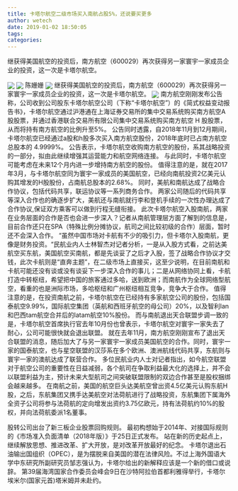 ```yaml
---
title: 卡塔尔航空二级市场买入南航占股5%，还说要买更多
author: wetech
date: 2019-01-02 18:50:05
tags: 
categories: 
---
```

继获得美国航空的投资后，南方航空（600029）再次获得另一家寰宇一家成员企业的投资，这一次是卡塔尔航空。
<!-- more -->
<img align="center" border="0" src="https://imgcdn.yicai.com/uppics/images/2019/01/84084436b42e78e38b74cbf9ee9134a1.jpg" />
<img align="center" border="0" src="https://imgcdn.yicai.com/uppics/images/2019/01/0bb956c92620a9f8c576dfbc124c999f.jpg" />
陈姗姗
<img align="center" border="0" src="https://imgcdn.yicai.com/uppics/images/2019/01/a3254d26e47f4aa9199ecfde3c0ebfc6.jpg" />
继获得美国航空的投资后，南方航空（600029）再次获得另一家寰宇一家成员企业的投资，这一次是卡塔尔航空。
<img align="center" border="0" src="https://imgcdn.yicai.com/uppics/images/2019/01/125dc9ef4b9aed62dd797e9675f443e0.jpg" />
南方航空刚刚发布公告称，公司收到公司股东卡塔尔航空公司（下称“卡塔尔航空”）的《简式权益变动报告书》，卡塔尔航空通过沪港通在上海证券交易所的集中交易系统购买南方航空A股股票，并通过香港联合交易所有限公司集中交易系统购买南方航空 H 股股票，从而将持有南方航空的比例升至5%。
公告同时透露，自2018年11月到12月期间，卡塔尔航空已经通过a股和h股多次买入南方航空股份，2018年底时已占南方航空总股本的 4.9999%。
公告表示，卡塔尔航空收购南方航空的股份，系其战略投资的一部分，拟由此继续增强其运营能力和航空网络连接。
与此同时，卡塔尔航空可能考虑在未来12个月内进一步增持南方航空的股份。
值得注意的是，就在2017年3月，与卡塔尔航空同为寰宇一家成员的美国航空，已经向南航投资2亿美元认购其增发的H股股份，占南航总股本的2.68%。 同时，美航和南航达成了战略合作协议，包括代码共享，联运协议等一系列商务合作。
两家公司随后的代码共享等深入合作也的确逐步扩大，美航还与南航就行李和登机手续的一次性办理达成了合作协议,保证双方乘客可以做到行程无缝衔接。
此次卡塔尔航空入股南航，两家在业务层面的合作是否也会进一步深入？记者从南航管理层方面了解到的信息是，目前合作还只在SPA（特殊比例分摊协议，航司之间比较初级的合作）层面，暂时还不会深入合作。
“虽然中国市场对卡航有不少的吸引力，但卡塔尔入股南航，更像是财务投资。“民航业内人士林智杰对记者分析，一是从入股方式看，之前达美航空买东航，美国航空买南航，都是先谈妥了之后才入股，签了战略合作协议才交钱，此次卡航则是“直奔主题”，在二级市场上直接买，这至少说明，在目前南航和卡航可能还没有谈或没有谈妥下一步深入合作的事儿；二是从网络协同上看，卡航打造中转枢纽，希望把中国的旅客通过多哈，送到欧洲；而南航作为全球网络型航空，看重的也是洲际市场，多哈枢纽和广州枢纽相互竞争，竞争大于合作。
值得注意的是，在投资南航之前，卡塔尔航空在已经持有多家航空公司的股份，包括国泰航空9.99%，国际航空集团（英航和西班牙航空的母公司）20%，以及智利lan和巴西tam航空合并后的latam航空10%股份。
而与南航退出天合联盟步调一致的是，卡塔尔航空首席执行官去年10月份也曾表示，卡塔尔航空对寰宇一家失去了耐心，公司可能很快就会退出联盟。
就在去年11月，南方航空刚刚宣布了退出天合联盟的消息，随后加大了与另一家寰宇一家成员美国航空的合作。同时，寰宇一家的国泰航空，也与星空联盟的汉莎系在多个欧洲、澳洲航线代码共享，东航则与寰宇一家的澳航达成了联营合作。
多位民航业内人士对记者指出，如今航空联盟对于航空公司的重要性在日益减弱，各个航司在争取利益最大化的选择上，并不会以联盟利益为主，预计未来大型航司之间突破联盟限制的双边合作甚至是股权捆绑会越来越多。
在南航之前，美国的航空巨头达美航空曾出资4.5亿美元认购东航H股，之后，东航集团又携手达美航空对法荷航进行了战略投资，东航集团下属海外全资子公司将参与法荷航的定向增发出资约3.75亿欧元，持有法荷航约10%的股权，并向法荷航委派1名董事。
 
 
股转公司出台了新三板企业股票回购规则。
最初构想始于2014年、对接国际规则的《市场准入负面清单（2018年版）》于25日正式发布。
站在新的历史起点上，继续解放思想、推进改革、扩大开放，是对改革开放最好的纪念。
卡塔尔退出石油输出国组织（OPEC），是为摆脱来自美国的潜在法律风险。不过上海外国语大学中东研究所副研究员邹志强认为，卡塔尔给出的新解释应该是一个新的借口或说辞。
第39届海湾国家合作委员会峰会9日在沙特阿拉伯首都利雅得举行，卡塔尔埃米尔(国家元首)塔米姆并未赴约。
